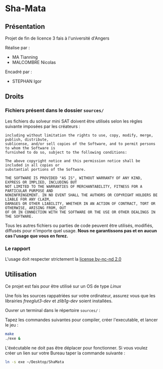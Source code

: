 # Sha-Mata 

## Présentation

Projet de fin de licence 3 fais à l'université d'Angers

Réalise par :
- MA Tianning
- MALCOMBRE Nicolas

Encadré par :
- STEPHAN Igor

## Droits

### Fichiers présent dans le dossier `sources/`
Les fichiers du solveur mini SAT doivent être utilisés selon les règles suivante imposées par les créateurs :

```
including without limitation the rights to use, copy, modify, merge, publish, distribute,
sublicense, and/or sell copies of the Software, and to permit persons to whom the Software is
furnished to do so, subject to the following conditions:

The above copyright notice and this permission notice shall be included in all copies or
substantial portions of the Software.

THE SOFTWARE IS PROVIDED "AS IS", WITHOUT WARRANTY OF ANY KIND, EXPRESS OR IMPLIED, INCLUDING BUT
NOT LIMITED TO THE WARRANTIES OF MERCHANTABILITY, FITNESS FOR A PARTICULAR PURPOSE AND
NONINFRINGEMENT. IN NO EVENT SHALL THE AUTHORS OR COPYRIGHT HOLDERS BE LIABLE FOR ANY CLAIM,
DAMAGES OR OTHER LIABILITY, WHETHER IN AN ACTION OF CONTRACT, TORT OR OTHERWISE, ARISING FROM, OUT
OF OR IN CONNECTION WITH THE SOFTWARE OR THE USE OR OTHER DEALINGS IN THE SOFTWARE.
```

Tous les autres fichiers ou parties de code peuvent être utilisés, modifiés, diffusés pour n'importe quel usage. 
**Nous ne garantissons pas et en aucun cas l'usage que vous en ferez.**

### Le rapport 

L'usage doit respecter strictement la [license by-nc-nd 2.0](https://creativecommons.org/licenses/by-nc-nd/2.0/fr/)

## Utilisation

Ce projet est fais pour être utilisé sur un OS de type *Linux*

Une fois les sources rappatriées sur votre ordinateur, assurez vous que les librairies *freeglut3-dev* et *zlib1g-dev* soient installées.

Ouvrer un terminal dans le répertoire `sources/` :

Tapez les commandes suivantes pour compiler, créer l'executable, et lancer le jeu :
``` bash
make
./exe &
```

L'éxécutable ne doit pas être déplacer pour fonctionner. Si vous voulez créer un lien sur votre Bureau taper la commande suivante :
``` bash
ln -s exe ~/Desktop/ShaMata
```
